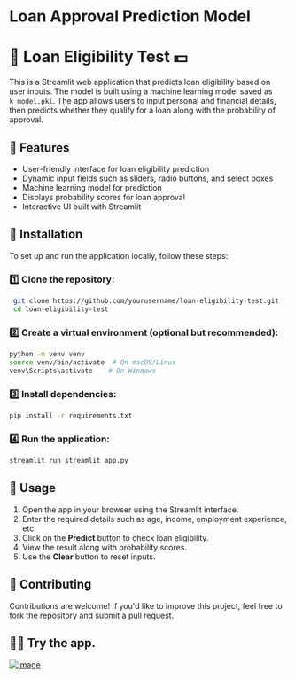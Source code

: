 # Loan Approval Prediction Model

# 🏦 Loan Eligibility Test 💵

This is a Streamlit web application that predicts loan eligibility based on user inputs. The model is built using a machine learning model saved as `k_model.pkl`. The app allows users to input personal and financial details, then predicts whether they qualify for a loan along with the probability of approval.

## 🚀 Features
- User-friendly interface for loan eligibility prediction
- Dynamic input fields such as sliders, radio buttons, and select boxes
- Machine learning model for prediction
- Displays probability scores for loan approval
- Interactive UI built with Streamlit

## 📌 Installation
To set up and run the application locally, follow these steps:

### 1️⃣ Clone the repository:
```bash
 git clone https://github.com/yourusername/loan-eligibility-test.git
 cd loan-eligibility-test
```

### 2️⃣ Create a virtual environment (optional but recommended):
```bash
python -m venv venv
source venv/bin/activate  # On macOS/Linux
venv\Scripts\activate    # On Windows
```

### 3️⃣ Install dependencies:
```bash
pip install -r requirements.txt
```

### 4️⃣ Run the application:
```bash
streamlit run streamlit_app.py
```

## 🎯 Usage
1. Open the app in your browser using the Streamlit interface.
2. Enter the required details such as age, income, employment experience, etc.
3. Click on the **Predict** button to check loan eligibility.
4. View the result along with probability scores.
5. Use the **Clear** button to reset inputs.

## 🤝 Contributing
Contributions are welcome! If you'd like to improve this project, feel free to fork the repository and submit a pull request.

## 🧑‍💻 Try the app.
[![image](![image](https://github.com/user-attachments/assets/c80a0601-1e52-47a3-956c-8a52ffc30c33)
)](https://loan-for-me.streamlit.app/)
